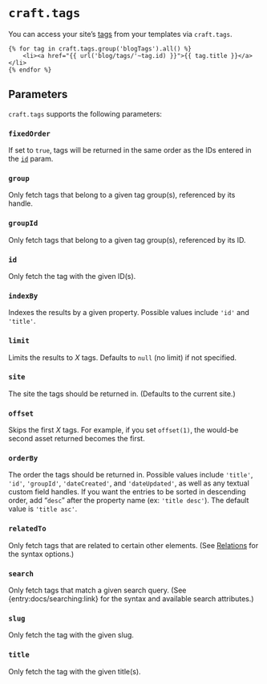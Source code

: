 `craft.tags`
============

You can access your site’s [tags](/en/tags.md) from your templates via `craft.tags`.

```twig
{% for tag in craft.tags.group('blogTags').all() %}
    <li><a href="{{ url('blog/tags/'~tag.id) }}">{{ tag.title }}</a></li>
{% endfor %}
```

## Parameters

`craft.tags` supports the following parameters:

### `fixedOrder`

If set to `true`, tags will be returned in the same order as the IDs entered in the [`id`](#id) param.

### `group`

Only fetch tags that belong to a given tag group(s), referenced by its handle.

### `groupId`

Only fetch tags that belong to a given tag group(s), referenced by its ID.

### `id`

Only fetch the tag with the given ID(s).

### `indexBy`

Indexes the results by a given property. Possible values include `'id'` and `'title'`.

### `limit`

Limits the results to *X* tags. Defaults to `null` (no limit) if not specified.

### `site`

The site the tags should be returned in. (Defaults to the current site.)

### `offset`

Skips the first *X* tags. For example, if you set `offset(1)`, the would-be second asset returned becomes the first.

### `orderBy`

The order the tags should be returned in. Possible values include `'title'`, `'id'`, `'groupId'`, `'dateCreated'`, and `'dateUpdated'`, as well as any textual custom field handles. If you want the entries to be sorted in descending order, add “`desc`” after the property name (ex: `'title desc'`). The default value is `'title asc'`.

### `relatedTo`

Only fetch tags that are related to certain other elements. (See [Relations](/en/relations.md) for the syntax options.)

### `search`

Only fetch tags that match a given search query. (See {entry:docs/searching:link} for the syntax and available search attributes.)

### `slug`

Only fetch the tag with the given slug.

### `title`

Only fetch the tag with the given title(s).